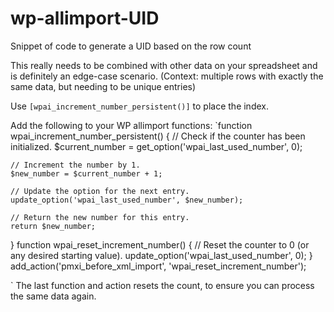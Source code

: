 # wp-allimport-UID
Snippet of code to generate a UID based on the row count

This really needs to be combined with other data on your spreadsheet and is definitely an edge-case scenario. (Context: multiple rows with exactly the same data, but needing to be unique entries)

Use `[wpai_increment_number_persistent()]` to place the index.

Add the following to your WP allimport functions:
`function wpai_increment_number_persistent() {
    // Check if the counter has been initialized.
    $current_number = get_option('wpai_last_used_number', 0);

    // Increment the number by 1.
    $new_number = $current_number + 1;

    // Update the option for the next entry.
    update_option('wpai_last_used_number', $new_number);

    // Return the new number for this entry.
    return $new_number;
}
function wpai_reset_increment_number() {
    // Reset the counter to 0 (or any desired starting value).
    update_option('wpai_last_used_number', 0);
}
add_action('pmxi_before_xml_import', 'wpai_reset_increment_number');

`
The last function and action resets the count, to ensure you can process the same data again.
